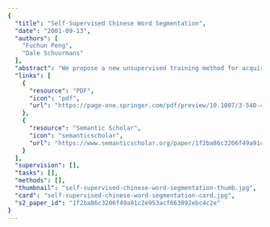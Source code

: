 ```yaml
---
{
  "title": "Self-Supervised Chinese Word Segmentation",
  "date": "2001-09-13",
  "authors": [
    "Fuchun Peng",
    "Dale Schuurmans"
  ],
  "abstract": "We propose a new unsupervised training method for acquiring probability models that accurately segment Chinese character sequences into words. By constructing a core lexicon to guide unsupervised word learning, self-supervised segmentation overcomes the local maxima problems that hamper standard EM training. Our procedure uses successive EM phases to learn a good probability model over character strings, and then prunes this model with a mutual information selection criterion to obtain a more accurate word lexicon. The segmentations produced by these models are more accurate than those produced by training with EM alone.",
  "links": [
    {
      "resource": "PDF",
      "icon": "pdf",
      "url": "https://page-one.springer.com/pdf/preview/10.1007/3-540-44816-0_24"
    },
    {
      "resource": "Semantic Scholar",
      "icon": "semanticscholar",
      "url": "https://www.semanticscholar.org/paper/1f2ba86c3206f49a91c2e953acf663892ebc4c2e"
    }
  ],
  "supervision": [],
  "tasks": [],
  "methods": [],
  "thumbnail": "self-supervised-chinese-word-segmentation-thumb.jpg",
  "card": "self-supervised-chinese-word-segmentation-card.jpg",
  "s2_paper_id": "1f2ba86c3206f49a91c2e953acf663892ebc4c2e"
}
---
```



